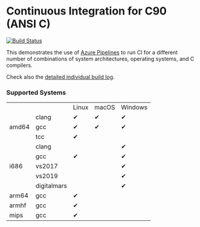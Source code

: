 # Continuous Integration for C90 (ANSI C)

[![Build Status](https://dev.azure.com/ariyahidayat/OpenSource/_apis/build/status/ariya.hello-c90?branchName=master)](https://dev.azure.com/ariyahidayat/OpenSource/_build/latest?definitionId=14&branchName=master)

This demonstrates the use of [Azure Pipelines](https://azure.microsoft.com/en-us/services/devops/pipelines/) to run CI for a different number of combinations of system architectures, operating systems, and C compilers.

Check also the [detailed individual build log](https://dev.azure.com/ariyahidayat/OpenSource/_build/latest?definitionId=14&branchName=master).

### Supported Systems

<table>
<tbody>

<tr>
  <td></td>
  <td></td>
  <td>Linux</td>
  <td>macOS</td>
  <td>Windows</td>
</tr>
<tr>
  <td rowspan=3>amd64</td>
  <td>clang</td>
  <td>&#x2714;</td>
  <td>&#x2714;</td>
  <td>&#x2714;</td>
</tr>
<tr>
  <td>gcc</td>
  <td>&#x2714;</td>
  <td>&#x2714;</td>
  <td>&#x2714;</td>
</tr>
<tr>
  <td>tcc</td>
  <td>&#x2714;</td>
  <td></td>
  <td></td>
</tr>

<tr>
  <td rowspan=5>i686</td>
  <td>clang</td>
  <td></td>
  <td></td>
  <td>&#x2714;</td>
</tr>
<tr>
  <td>gcc</td>
  <td>&#x2714;</td>
  <td></td>
  <td>&#x2714;</td>
</tr>
<tr>
  <td>vs2017</td>
  <td></td>
  <td></td>
  <td>&#x2714;</td>
</tr>
<tr>
  <td>vs2019</td>
  <td></td>
  <td></td>
  <td>&#x2714;</td>
</tr>
<tr>
  <td>digitalmars</td>
  <td></td>
  <td></td>
  <td>&#x2714;</td>
</tr>

<tr>
  <td>arm64</td>
  <td>gcc</td>
  <td>&#x2714;</td>
  <td></td>
  <td></td>
</tr>

<tr>
  <td>armhf</td>
  <td>gcc</td>
  <td>&#x2714;</td>
  <td></td>
  <td></td>
</tr>

<tr>
  <td>mips</td>
  <td>gcc</td>
  <td>&#x2714;</td>
  <td></td>
  <td></td>
</tr>


</tbody>
</table>